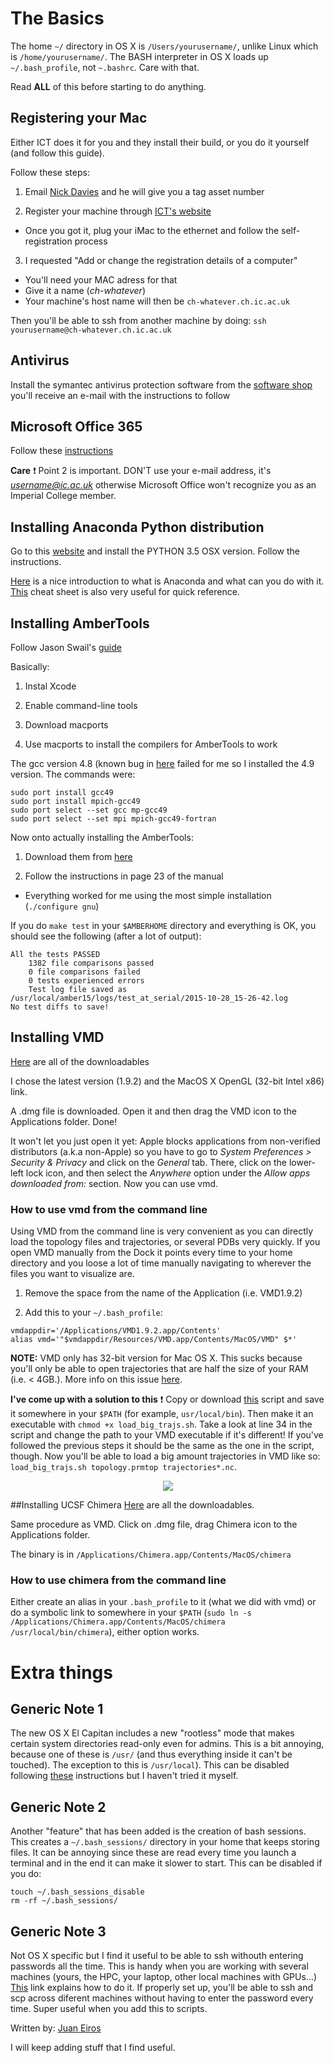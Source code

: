 # The Basics
                                                 
The home `~/` directory in OS X is `/Users/yourusername/`, unlike Linux which is `/home/yourusername/`.
The BASH interpreter in OS X loads up `~/.bash_profile`, not `~.bashrc`. Care with that.

Read **ALL** of this before starting to do anything.

## Registering your Mac
Either ICT does it for you and they install their build, or you do it yourself (and follow this guide).

Follow these steps:

1. Email [Nick Davies](mailto:n.davies@imperial.ac.uk) and he will give you a tag asset number

2. Register your machine through [ICT's website](https://imperial.service-now.com/ict/request.do)

 * Once you got it, plug your iMac to the ethernet and follow the self-registration process

3. I requested "Add or change the registration details of a computer"

 * You'll need your MAC adress for that
 * Give it a name (*ch-whatever*)
 * Your machine's host name will then be `ch-whatever.ch.ic.ac.uk`

Then you'll be able to ssh from another machine by doing: `ssh yourusername@ch-whatever.ch.ic.ac.uk`


## Antivirus
Install the symantec antivirus protection software from the [software shop](https://www.imperial.ac.uk/ict/services/software/shop/index.asp)
you'll receive an e-mail with the instructions to follow

## Microsoft Office 365
Follow these [instructions](http://www.imperial.ac.uk/admin-services/ict/shop/software/microsoft-office-365/install-office-365/mac/)

**Care** :heavy_exclamation_mark:
Point 2 is important. DON'T use your e-mail address, it's *username@ic.ac.uk* otherwise Microsoft Office won't recognize you as an Imperial College member.


## Installing Anaconda Python distribution

Go to this [website](https://www.continuum.io/downloads)
and install the PYTHON 3.5 OSX version. Follow the instructions.

[Here](http://conda.pydata.org/docs/intro.html) is a nice introduction to what is Anaconda and what can you do with it.
[This](http://conda.pydata.org/docs/_downloads/conda-cheatsheet.pdf) cheat sheet is also very useful for quick
reference.




## Installing AmberTools
Follow Jason Swail's [guide](http://jswails.wikidot.com/mac-os-x)

Basically:

1. Instal Xcode

2. Enable command-line tools

3. Download macports

4. Use macports to install the compilers for AmberTools to work


The gcc version 4.8 (known bug in [here](https://trac.macports.org/ticket/48471) failed for me so I installed the 4.9 version. 
The commands were:
```
sudo port install gcc49
sudo port install mpich-gcc49
sudo port select --set gcc mp-gcc49
sudo port select --set mpi mpich-gcc49-fortran
```
Now onto actually installing the AmberTools:

1. Download them from [here](http://ambermd.org/AmberTools15-get.html)

2. Follow the instructions in page 23 of the manual

 * Everything worked for me using the most simple installation (`./configure gnu`)

If you do `make test` in your `$AMBERHOME` directory and everything is OK, you should see the following (after a lot of output):

```
All the tests PASSED
    1382 file comparisons passed
    0 file comparisons failed
    0 tests experienced errors
    Test log file saved as /usr/local/amber15/logs/test_at_serial/2015-10-28_15-26-42.log
No test diffs to save!
```

## Installing VMD
[Here](http://www.ks.uiuc.edu/Development/Download/download.cgi?PackageName=VMD) are all of the downloadables

I chose the latest version (1.9.2) and the MacOS X OpenGL (32-bit Intel x86) link.

A .dmg file is downloaded. Open it and then drag the VMD icon to the Applications folder. Done!

It won't let you just open it yet: Apple blocks applications from non-verified distributors (a.k.a non-Apple)
so you have to go to *System Preferences > Security & Privacy* and click on the *General* tab. There, click on the
lower-left lock icon, and then select the *Anywhere* option under the *Allow apps downloaded from:* section. 
Now you can use vmd.  

### How to use vmd from the command line
Using VMD from the command line is very convenient as you can directly load the topology files and trajectories, or several PDBs
very quickly. If you open VMD manually from the Dock it points every time to your home directory and you loose a lot of time manually
navigating to wherever the files you want to visualize are. 


1. Remove the space from the name of the Application (i.e. VMD1.9.2)

2. Add this to your `~/.bash_profile`:
```
vmdappdir='/Applications/VMD1.9.2.app/Contents'
alias vmd='"$vmdappdir/Resources/VMD.app/Contents/MacOS/VMD" $*'
```
**NOTE:** VMD only has 32-bit version for Mac OS X. This sucks because you'll only be able to open
trajectories that are half the size of your RAM (i.e. < 4GB.). More info on this issue [here](http://www.ks.uiuc.edu/Research/vmd/mailing_list/vmd-l/26606.html).

**I've come up with a solution to this** :heavy_exclamation_mark:
Copy or download [this](https://github.com/jeiros/Scripts/blob/master/load_big_trajs.sh) script and save it somewhere in your 
`$PATH` (for example, `usr/local/bin`). Then make it an executable with `chmod +x load_big_trajs.sh`.
Take a look at line 34 in the script and change the path to your VMD executable if it's different!
If you've followed the previous steps it should be the same as the one in the script, though. Now you'll be able to load a big amount trajectories in VMD like so:
`load_big_trajs.sh topology.prmtop trajectories*.nc`.

<p align="center">
    <img src="https://github.com/jeiros/Scripts/blob/master/misc/thumbsup.gif"/>
</p>


##Installing UCSF Chimera
[Here](https://www.cgl.ucsf.edu/chimera/download.html) are all the downloadables.

Same procedure as VMD. Click on .dmg file, drag Chimera icon to the Applications folder.

The binary is in `/Applications/Chimera.app/Contents/MacOS/chimera`

### How to use chimera from the command line
Either create an alias in your `.bash_profile` to it (what we did with vmd) or do a symbolic link to somewhere in your `$PATH` (`sudo ln -s /Applications/Chimera.app/Contents/MacOS/chimera /usr/local/bin/chimera`), either option works.
    




# Extra things

## Generic Note 1

The new OS X El Capitan includes a new "rootless" mode that makes certain system directories
read-only even for admins. This is a bit annoying, because one of these is `/usr/` (and thus everything inside it can't be touched). 
The exception to this is `/usr/local`).
This can be disabled following [these](http://apple.stackexchange.com/questions/196224/unix-ln-s-command-not-permitted-in-osx-el-capitan-beta3) instructions but I haven't tried it myself.


## Generic Note 2

Another "feature" that has been added is the creation of bash sessions. This creates a `~/.bash_sessions/` directory
in your home that keeps storing files. It can be annoying since these are read
every time you launch a terminal and in the end it can make it slower to start. This can be disabled if you do:
```
touch ~/.bash_sessions_disable
rm -rf ~/.bash_sessions/
```

## Generic Note 3

Not OS X specific but I find it useful to be able to ssh withouth entering passwords all the time. 
This is handy when you are working with several machines (yours, the HPC, your laptop, other local machines with GPUs...)
[This](http://www.linuxproblem.org/art_9.html) link explains how to do it. 
If properly set up, you'll be able to ssh and scp across diferent machines without having to enter the password every time.
Super useful when you add this to scripts.



Written by: [Juan Eiros](mailto:je714@ic.ac.uk)

I will keep adding stuff that I find useful.

